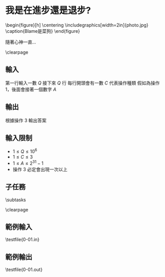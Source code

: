 # 我是在進步還是退步?

\begin{figure}[h]
\centering
\includegraphics[width=2in]{photo.jpg}
\caption{Blame是菜狗}
\end{figure}

隨著心神一直...

\clearpage

## 輸入
第一行輸入一數 $Q$
接下來 $Q$ 行
每行開頭會有一數 $C$ 代表操作種類
假如為操作 $1$，後面會接著一個數字 $A$

## 輸出
根據操作 $3$ 輸出答案

## 輸入限制
 - $1 \le Q \le 10^6$
 - $1 \le C \le 3$
 - $1 \le A \le 2^{31}-1$
 - 操作 $3$ 必定會出現一次以上

## 子任務
\subtasks

\clearpage

## 範例輸入
\testfile{0-01.in}

## 範例輸出
\testfile{0-01.out}
